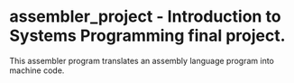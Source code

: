 # assembler_project - Introduction to Systems Programming final project.
This assembler program translates an assembly language program into machine code.
